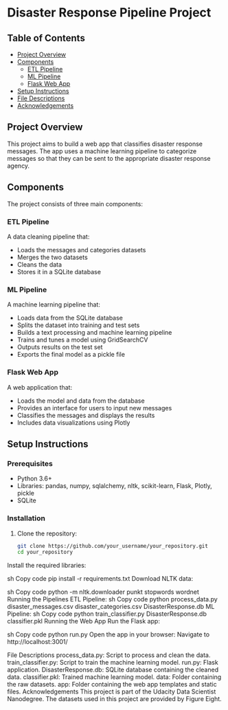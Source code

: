 # Disaster Response Pipeline Project

## Table of Contents
- [Project Overview](#project-overview)
- [Components](#components)
  - [ETL Pipeline](#etl-pipeline)
  - [ML Pipeline](#ml-pipeline)
  - [Flask Web App](#flask-web-app)
- [Setup Instructions](#setup-instructions)
- [File Descriptions](#file-descriptions)
- [Acknowledgements](#acknowledgements)

## Project Overview
This project aims to build a web app that classifies disaster response messages. The app uses a machine learning pipeline to categorize messages so that they can be sent to the appropriate disaster response agency.

## Components
The project consists of three main components:

### ETL Pipeline
A data cleaning pipeline that:
- Loads the messages and categories datasets
- Merges the two datasets
- Cleans the data
- Stores it in a SQLite database

### ML Pipeline
A machine learning pipeline that:
- Loads data from the SQLite database
- Splits the dataset into training and test sets
- Builds a text processing and machine learning pipeline
- Trains and tunes a model using GridSearchCV
- Outputs results on the test set
- Exports the final model as a pickle file

### Flask Web App
A web application that:
- Loads the model and data from the database
- Provides an interface for users to input new messages
- Classifies the messages and displays the results
- Includes data visualizations using Plotly

## Setup Instructions

### Prerequisites
- Python 3.6+
- Libraries: pandas, numpy, sqlalchemy, nltk, scikit-learn, Flask, Plotly, pickle
- SQLite

### Installation
1. Clone the repository:
   ```sh
   git clone https://github.com/your_username/your_repository.git
   cd your_repository
Install the required libraries:

sh
Copy code
pip install -r requirements.txt
Download NLTK data:

sh
Copy code
python -m nltk.downloader punkt stopwords wordnet
Running the Pipelines
ETL Pipeline:
sh
Copy code
python process_data.py disaster_messages.csv disaster_categories.csv DisasterResponse.db
ML Pipeline:
sh
Copy code
python train_classifier.py DisasterResponse.db classifier.pkl
Running the Web App
Run the Flask app:

sh
Copy code
python run.py
Open the app in your browser:
Navigate to http://localhost:3001/

File Descriptions
process_data.py: Script to process and clean the data.
train_classifier.py: Script to train the machine learning model.
run.py: Flask application.
DisasterResponse.db: SQLite database containing the cleaned data.
classifier.pkl: Trained machine learning model.
data: Folder containing the raw datasets.
app: Folder containing the web app templates and static files.
Acknowledgements
This project is part of the Udacity Data Scientist Nanodegree. The datasets used in this project are provided by Figure Eight.